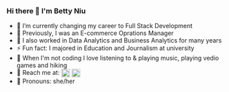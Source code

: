 ### Hi there 👋 I'm Betty Niu

<!--
**BettyN1205/BettyN1205** is a ✨ _special_ ✨ repository because its `README.md` (this file) appears on your GitHub profile.
-->
- 🔭 I’m currently changing my career to Full Stack Development
- 🌱 Previously, I was an E-commerce Oprations Manager 
- 👯 I also worked in Data Analytics and Business Analytics for many years
- ⚡ Fun fact: I majored in Education and Journalism at university
- 🎹 When I'm not coding I love listening to & playing music, playing vedio games and hiking
- 💬 Reach me at:  <a href="https://www.linkedin.com/in/bettychaoranniu/" target="blank"><img align="center" src="https://content.linkedin.com/content/dam/me/business/en-us/amp/brand-site/v2/bg/LI-Bug.svg.original.svg" alt="betty niu" height="20" width="20" margin="0 5px" /></a>  <a href="bettychaoranniu@gmail.com" target="blank"><img align="center" src="https://ssl.gstatic.com/ui/v1/icons/mail/rfr/logo_gmail_lockup_default_2x_r5.png" alt="betty niu" height="20" width="20" margin="0 5px" /></a> 
- 👩 Pronouns: she/her

